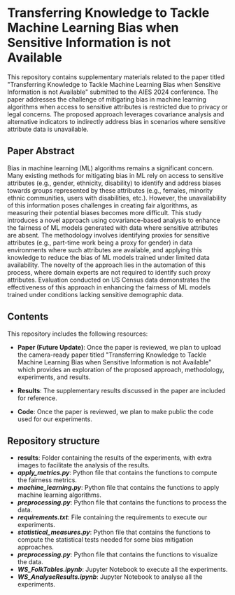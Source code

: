 # Transferring Knowledge to Tackle Machine Learning Bias when Sensitive Information is not Available

This repository contains supplementary materials related to the paper titled "Transferring Knowledge to Tackle Machine Learning Bias when Sensitive Information is not Available" submitted to the AIES 2024 conference. The paper addresses the challenge of mitigating bias in machine learning algorithms when access to sensitive attributes is restricted due to privacy or legal concerns. The proposed approach leverages covariance analysis and alternative indicators to indirectly address bias in scenarios where sensitive attribute data is unavailable.

## Paper Abstract

Bias in machine learning (ML) algorithms remains a significant concern. Many existing methods for mitigating bias in ML rely on access to sensitive attributes (e.g., gender, ethnicity, disability) to identify and address biases towards groups represented by these attributes (e.g., females, minority ethnic communities, users with disabilities, etc.). However, the unavailability of this information poses challenges in creating fair algorithms, as measuring their potential biases becomes more difficult. This study introduces a novel approach using covariance-based analysis to enhance the fairness of ML models generated with data where sensitive attributes are absent. The methodology involves identifying proxies for sensitive attributes (e.g., part-time work being a proxy for gender) in data environments where such attributes are available, and applying this knowledge to reduce the bias of ML models trained under limited data availability. The novelty of the approach lies in the automation of this process, where domain experts are not required to identify such proxy attributes. Evaluation conducted on US Census data demonstrates the effectiveness of this approach in enhancing the fairness of ML models trained under conditions lacking sensitive demographic data.

## Contents

This repository includes the following resources:

- **Paper (Future Update)**: Once the paper is reviewed, we plan to upload the camera-ready paper titled "Transferring Knowledge to Tackle Machine Learning Bias when Sensitive Information is not Available" which provides an exploration of the proposed approach, methodology, experiments, and results.

- **Results**: The supplementary results discussed in the paper are included for reference.

- **Code**: Once the paper is reviewed, we plan to make public the code used for our experiments.

## Repository structure

- **results**: Folder containing the results of the experiments, with extra images to facilitate the analysis of the results.
- ***apply_metrics.py***: Python file that contains the functions to compute the fairness metrics.
- ***machine_learning.py***: Python file that contains the functions to apply machine learning algorithms.
- ***preprocessing.py***: Python file that contains the functions to process the data.
- ***requirements.txt***: File containing the requirements to execute our experiments.
- ***statistical_measures.py***: Python file that contains the functions to compute the statistical tests needed for some bias mitigation approaches.
- ***preprocessing.py***: Python file that contains the functions to visualize the data.
- ***WS_FolkTables.ipynb***: Jupyter Notebook to execute all the experiments.
- ***WS_AnalyseResults.ipynb***: Jupyter Notebook to analyse all the experiments.
